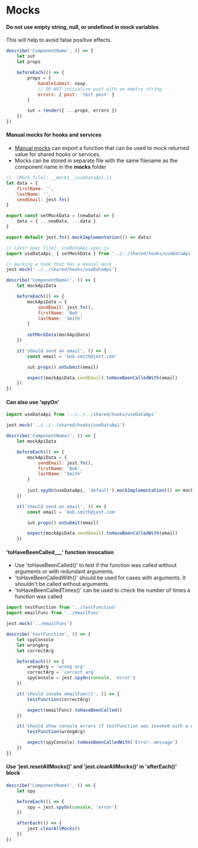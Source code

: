 # Mocks

#### Do not use empty string, null, or undefined in mock variables
This will help to avoid false positive effects.

```javascript
describe('ComponentName', () => {
    let sut
    let props

    beforeEach(() => {
        props = {
            handleSubmit: noop,
            // DO NOT initialize post with an emptry string
            errors: { post: 'test post' }
        }

        sut = render({ ...props, errors })
    })
})
```

#### Manual mocks for hooks and services
* [Manual mocks](https://jestjs.io/docs/manual-mocks) can export a function that can be used to mock returned value for shared hooks or services.
* Mocks can be stored in separate file with the same filename as the component name in the __mocks__ folder

```javascript
//  [Mock file]: __mocks__/useDataApi.js
let data = {
    firstName: '',
    lastName: '',
    sendEmail: jest.fn()
}

export const setMockData = (newData) => {
    data = { ...newData, ...data }
}

export default jest.fn().mockImplementation(() => data)
```

```javascript
// [Jest spec file]: useDataApi.spec.js
import useDataApi, { setMockData } from '../../shared/hooks/useDataApi'

// mocking a hook that has a manual mock
jest.mock('../../shared/hooks/useDataApi')

describe('ComponentName)', () => {
    let mockApiData

    beforeEach(() => {
        mockApiData = {
            sendEmail: jest.fn(),
            firstName: 'Bob',
            lastName: 'Smith'
        }
        
        setMockData(mockApiData)
    })

    it('should send an email', () => {
        const email = 'bob.smith@jest.com'

        sut.props().onSubmit(email)

        expect(mockApiData.sendEmail).toHaveBeenCalledWith(email)
    })
})
```

#### Can also use 'spyOn'
```javascript
import useDataApi from '../../../shared/hooks/useDataApi'

jest.mock('../../../shared/hooks/useDataApi')

describe('ComponentName)', () => {
    let mockApiData

    beforeEach(() => {
        mockApiData = {
            sendEmail: jest.fn(),
            firstName: 'Bob',
            lastName: 'Smith'
        }
        
        just.spyOn(useDataApi, 'default').mockImplementation(() => mockApiData)
    })

    it('should send an email', () => {
        const email = 'bob.smith@jest.com'

        sut.props().onSubmit(email)

        expect(mockApiData.sendEmail).toHaveBeenCalledWith(email)
    })
```

#### 'toHaveBeenCalled___' function invocation
* Use 'toHaveBeenCalled()' to test if the function was called without arguments or with redundant arguments.
* 'toHaveBeenCalledWith()' should be used for cases with arguments. It shouldn't be called without arguments.
* 'toHaveBeenCalledTimes()' can be used to check the number of times a function was called

```javascript
import testFunction from '../testFunction'
import emailFunc from '../emailFunc'

jest.mock('../emailFunc')

describe('testFunction', () => {
    let spyConsole
    let wrongArg
    let correctArg

    beforeEach(() => {
        wrongArg = 'wrong arg'
        correctArg = 'correct arg'
        spyConsole = jest.spyOn(console, 'error')
    })

    it('should invoke emailFunc()', () => {
        testFunction(correctArg)

        expect(emailFunc).toHaveBeenCalled()
    })

    it('should show console errors if testFunction was invoked with a wrong argument', () => {
        testFunction(wrongArg)

        expect(spyConsole).toHaveBeenCalledWith('Error: message')
    })
})

```

#### Use 'jest.resetAllMocks()' and 'jest.clearAllMocks()' in 'afterEach()' block
```javascript
describe('ComponentName)', () => {
    let spy

    beforeEach(() => {
        spy = jest.spyOn(console, 'error')
    })

    afterEach(() => {
        jest.clearAllMocks()
    })
})
```
